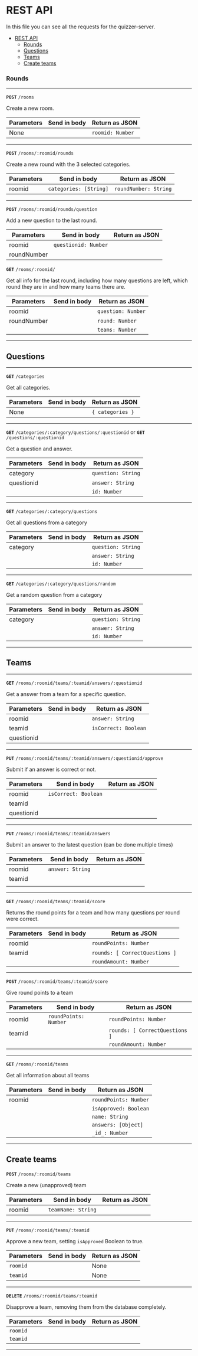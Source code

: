 # REST API

In this file you can see all the requests for the quizzer-server.

- [REST API](#rest-api)
    - [Rounds](#rounds)
  - [Questions](#questions)
  - [Teams](#teams)
  - [Create teams](#create-teams)

### Rounds

---

**`POST`** `/rooms`

Create a new room.

| Parameters | Send in body | Return as JSON   |
| ---------- | ------------ | ---------------- |
| None       |              | `roomid: Number` |

---

**`POST`** `/rooms/:roomid/rounds`

Create a new round with the 3 selected categories.

| Parameters | Send in body           | Return as JSON        |
| ---------- | ---------------------- | --------------------- |
| roomid     | `categories: [String]` | `roundNumber: String` |

---

**`POST`** `/rooms/:roomid/rounds/question`

Add a new question to the last round.

| Parameters  | Send in body         | Return as JSON |
| ----------- | -------------------- | -------------- |
| roomid      | `questionid: Number` |                |
| roundNumber |                      |                |

**`GET`** `/rooms/:roomid/`

Get all info for the last round, including how many questions are left, which round they are in and how many teams there are.

| Parameters  | Send in body | Return as JSON     |
| ----------- | ------------ | ------------------ |
| roomid      |              | `question: Number` |
| roundNumber |              | `round: Number`    |
|             |              | `teams: Number`    |

---

## Questions

---

**`GET`** `/categories`

Get all categories.

| Parameters | Send in body | Return as JSON   |
| ---------- | ------------ | ---------------- |
| None       |              | `{ categories }` |

---

**`GET`** `/categories/:category/questions/:questionid`
or
**`GET`** `/questions/:questionid`

Get a question and answer.

| Parameters | Send in body | Return as JSON     |
| ---------- | ------------ | ------------------ |
| category   |              | `question: String` |
| questionid |              | `answer: String`   |
|            |              | `id: Number`       |

---

**`GET`** `/categories/:category/questions`

Get all questions from a category

| Parameters | Send in body | Return as JSON     |
| ---------- | ------------ | ------------------ |
| category   |              | `question: String` |
|            |              | `answer: String`   |
|            |              | `id: Number`       |

---

**`GET`** `/categories/:category/questions/random`

Get a random question from a category

| Parameters | Send in body | Return as JSON     |
| ---------- | ------------ | ------------------ |
| category   |              | `question: String` |
|            |              | `answer: String`   |
|            |              | `id: Number`       |

---

## Teams

---

**`GET`** `/rooms/:roomid/teams/:teamid/answers/:questionid`

Get a answer from a team for a specific question.

| Parameters | Send in body | Return as JSON       |
| ---------- | ------------ | -------------------- |
| roomid     |              | `answer: String`     |
| teamid     |              | `isCorrect: Boolean` |
| questionid |              |                      |

---

**`PUT`** `/rooms/:roomid/teams/:teamid/answers/:questionid/approve`

Submit if an answer is correct or not.

| Parameters | Send in body         | Return as JSON |
| ---------- | -------------------- | -------------- |
| roomid     | `isCorrect: Boolean` |                |
| teamid     |                      |                |
| questionid |                      |                |

---

**`PUT`** `/rooms/:roomid/teams/:teamid/answers`

Submit an answer to the latest question (can be done multiple times)

| Parameters | Send in body        | Return as JSON |
| ---------- | ------------------- | -------------- |
| roomid     | ``answer: String``  |                |
| teamid     |                     |                |
|            |                     |                |

---

**`GET`** `/rooms/:roomid/teams/:teamid/score`

Returns the round points for a team and how many questions per round were correct.

| Parameters | Send in body | Return as JSON                 |
| ---------- | ------------ | ------------------------------ |
| roomid     |              | `roundPoints: Number`          |
| teamid     |              | `rounds: [ CorrectQuestions ]` |
|            |              | `roundAmount: Number`          |

---

**`POST`** `/rooms/:roomid/teams/:teamid/score`

Give round points to a team

| Parameters | Send in body          | Return as JSON                 |
| ---------- | --------------------- | ------------------------------ |
| roomid     | `roundPoints: Number` | `roundPoints: Number`          |
| teamid     |                       | `rounds: [ CorrectQuestions ]` |
|            |                       | `roundAmount: Number`          |

---

**`GET`** `/rooms/:roomid/teams`

Get all information about all teams

| Parameters | Send in body | Return as JSON        |
| ---------- | ------------ | --------------------- |
| roomid     |              | `roundPoints: Number` |
|            |              | `isApproved: Boolean` |
|            |              | `name: String`        |
|            |              | `answers: [Object]`   |
|            |              | `_id_: Number`        |

---

## Create teams

**`POST`** `/rooms/:roomid/teams`

Create a new (unapproved) team

| Parameters | Send in body       | Return as JSON |
| ---------- | ------------------ | -------------- |
| roomid     | `teamName: String` |                |

---

**`PUT`** `/rooms/:roomid/teams/:teamid`

Approve a new team, setting `isApproved` Boolean to true.

| Parameters | Send in body | Return as JSON |
| ---------- | ------------ | -------------- |
| `roomid`   |              | None           |
| `teamid`   |              | None           |

---

**`DELETE`** `/rooms/:roomid/teams/:teamid`

Disapprove a team, removing them from the database completely.

| Parameters | Send in body | Return as JSON |
| ---------- | ------------ | -------------- |
| `roomid`   |              |                |
| `teamid`   |              |                |

---
